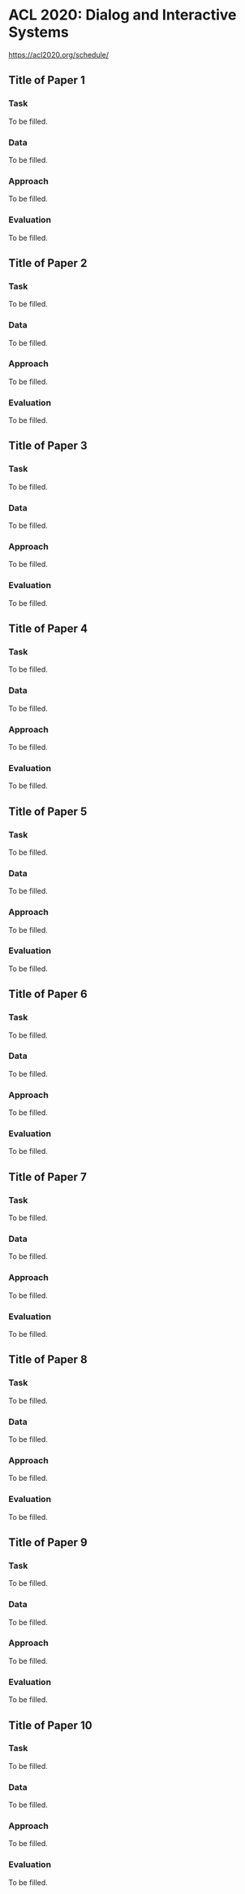 # ACL 2020: Dialog and Interactive Systems

https://acl2020.org/schedule/


## Title of Paper 1

### Task

To be filled.

### Data

To be filled.

### Approach

To be filled.

### Evaluation

To be filled.


## Title of Paper 2

### Task

To be filled.

### Data

To be filled.

### Approach

To be filled.

### Evaluation

To be filled.


## Title of Paper 3

### Task

To be filled.

### Data

To be filled.

### Approach

To be filled.

### Evaluation

To be filled.


## Title of Paper 4

### Task

To be filled.

### Data

To be filled.

### Approach

To be filled.

### Evaluation

To be filled.


## Title of Paper 5

### Task

To be filled.

### Data

To be filled.

### Approach

To be filled.

### Evaluation

To be filled.


## Title of Paper 6

### Task

To be filled.

### Data

To be filled.

### Approach

To be filled.

### Evaluation

To be filled.


## Title of Paper 7

### Task

To be filled.

### Data

To be filled.

### Approach

To be filled.

### Evaluation

To be filled.


## Title of Paper 8

### Task

To be filled.

### Data

To be filled.

### Approach

To be filled.

### Evaluation

To be filled.


## Title of Paper 9

### Task

To be filled.

### Data

To be filled.

### Approach

To be filled.

### Evaluation

To be filled.


## Title of Paper 10

### Task

To be filled.

### Data

To be filled.

### Approach

To be filled.

### Evaluation

To be filled.



